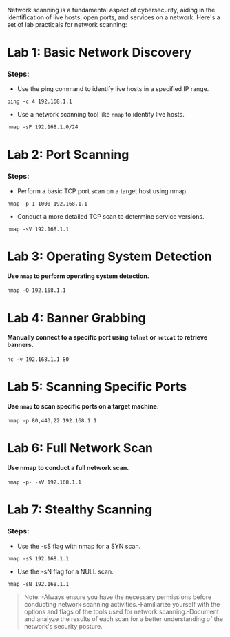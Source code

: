  Network scanning is a fundamental aspect of cybersecurity, aiding in the identification of live hosts, open ports, and services on a network. Here's a set of lab practicals for network scanning:

 # Lab 1: Basic Network Discovery

 ### Steps:
 - Use the ping command to identify live hosts in a specified IP range.
```
ping -c 4 192.168.1.1
```
- Use a network scanning tool like `nmap` to identify live hosts.
```
nmap -sP 192.168.1.0/24
```

# Lab 2: Port Scanning
### Steps:
- Perform a basic TCP port scan on a target host using nmap.
```
nmap -p 1-1000 192.168.1.1
```
- Conduct a more detailed TCP scan to determine service versions.
```
nmap -sV 192.168.1.1
```

# Lab 3: Operating System Detection
#### Use `nmap` to perform operating system detection.
```
nmap -O 192.168.1.1
```
# Lab 4: Banner Grabbing
#### Manually connect to a specific port using `telnet` or `netcat` to retrieve banners.

```
nc -v 192.168.1.1 80
```
# Lab 5: Scanning Specific Ports
#### Use `nmap` to scan specific ports on a target machine.
```
nmap -p 80,443,22 192.168.1.1
```

# Lab 6: Full Network Scan
#### Use nmap to conduct a full network scan.
```
nmap -p- -sV 192.168.1.1
```

# Lab 7: Stealthy Scanning
### Steps:
- Use the -sS flag with nmap for a SYN scan.
```
nmap -sS 192.168.1.1
```
- Use the -sN flag for a NULL scan.
```
nmap -sN 192.168.1.1
```

> Note: -Always ensure you have the necessary permissions before conducting network scanning activities.-Familiarize yourself with the options and flags of the tools used for network scanning.-Document and analyze the results of each scan for a better understanding of the network's security posture.
